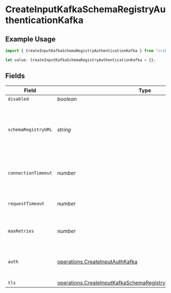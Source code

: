 # CreateInputKafkaSchemaRegistryAuthenticationKafka

## Example Usage

```typescript
import { CreateInputKafkaSchemaRegistryAuthenticationKafka } from "cribl-control-plane/models/operations";

let value: CreateInputKafkaSchemaRegistryAuthenticationKafka = {};
```

## Fields

| Field                                                                                                                                                      | Type                                                                                                                                                       | Required                                                                                                                                                   | Description                                                                                                                                                |
| ---------------------------------------------------------------------------------------------------------------------------------------------------------- | ---------------------------------------------------------------------------------------------------------------------------------------------------------- | ---------------------------------------------------------------------------------------------------------------------------------------------------------- | ---------------------------------------------------------------------------------------------------------------------------------------------------------- |
| `disabled`                                                                                                                                                 | *boolean*                                                                                                                                                  | :heavy_minus_sign:                                                                                                                                         | N/A                                                                                                                                                        |
| `schemaRegistryURL`                                                                                                                                        | *string*                                                                                                                                                   | :heavy_minus_sign:                                                                                                                                         | URL for accessing the Confluent Schema Registry. Example: http://localhost:8081. To connect over TLS, use https instead of http.                           |
| `connectionTimeout`                                                                                                                                        | *number*                                                                                                                                                   | :heavy_minus_sign:                                                                                                                                         | Maximum time to wait for a Schema Registry connection to complete successfully                                                                             |
| `requestTimeout`                                                                                                                                           | *number*                                                                                                                                                   | :heavy_minus_sign:                                                                                                                                         | Maximum time to wait for the Schema Registry to respond to a request                                                                                       |
| `maxRetries`                                                                                                                                               | *number*                                                                                                                                                   | :heavy_minus_sign:                                                                                                                                         | Maximum number of times to try fetching schemas from the Schema Registry                                                                                   |
| `auth`                                                                                                                                                     | [operations.CreateInputAuthKafka](../../models/operations/createinputauthkafka.md)                                                                         | :heavy_minus_sign:                                                                                                                                         | Credentials to use when authenticating with the schema registry using basic HTTP authentication                                                            |
| `tls`                                                                                                                                                      | [operations.CreateInputKafkaSchemaRegistryTLSSettingsClientSideKafka](../../models/operations/createinputkafkaschemaregistrytlssettingsclientsidekafka.md) | :heavy_minus_sign:                                                                                                                                         | N/A                                                                                                                                                        |